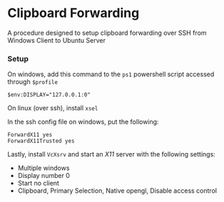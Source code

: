 # Clipboard Forwarding

A procedure designed to setup clipboard forwarding over SSH from Windows Client to Ubuntu Server

### Setup

On windows, add this command to the `ps1` powershell script accessed through `$profile`

```
$env:DISPLAY="127.0.0.1:0"
```

On linux (over ssh), install `xsel`

In the ssh config file on windows, put the following:

```
ForwardX11 yes
ForwardX11Trusted yes
```

Lastly, install `VcXsrv` and start an *X11* server with the following settings:
- Multiple windows
- Display number 0
- Start no client
- Clipboard, Primary Selection, Native opengl, Disable access control
